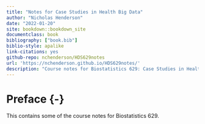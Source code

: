 ```yaml
--- 
title: "Notes for Case Studies in Health Big Data"
author: "Nicholas Henderson"
date: "2022-01-20"
site: bookdown::bookdown_site
documentclass: book
bibliography: ["book.bib"]
biblio-style: apalike
link-citations: yes
github-repo: nchenderson/HDS629notes
url: 'https://nchenderson.github.io/HDS629notes/'
description: "Course notes for Biostatistics 629: Case Studies in Health Big Data"
---
```


# Preface {-}

This contains some of the course notes for Biostatistics 629.
